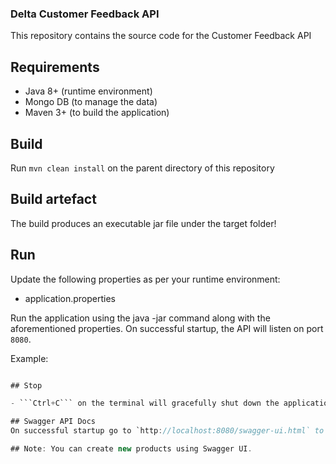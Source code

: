### Delta Customer Feedback API
This repository contains the source code for the Customer Feedback API

## Requirements
- Java 8+ (runtime environment)
- Mongo DB (to manage the data)
- Maven 3+ (to build the application)

## Build
Run ```mvn clean install``` on the parent directory of this repository

## Build artefact
The build produces an executable jar file under the target folder!

## Run
Update the following properties as per your runtime environment:

- application.properties

Run the application using the java -jar command along with the aforementioned properties.
On successful startup, the API will listen on port `8080`.

Example:

``` java -jar target/customer_feedback_api-0.0.1-SNAPSHOT.jar

## Stop

- ```Ctrl+C``` on the terminal will gracefully shut down the application

## Swagger API Docs
On successful startup go to `http://localhost:8080/swagger-ui.html` to view the API docs and try it out yourself.

## Note: You can create new products using Swagger UI.